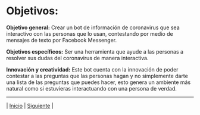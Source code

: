 # **Objetivos:**

**Objetivo general:**
Crear un bot de información de coronavirus que sea interactivo con las personas que lo usan, contestando por medio de mensajes de texto por Facebook Messenger.

**Objetivos específicos:**
Ser una herramienta que ayude a las personas a resolver sus dudas del coronavirus de manera interactiva.

**Innovación y creatividad:**
Este bot cuenta con la innovación de poder contestar a las preguntas que las personas hagan y no simplemente darte una lista de las preguntas que puedes hacer, esto genera un ambiente más natural como si estuvieras interactuando con una persona de verdad.

***
| [Inicio](https://github.com/DarozZero/CoronaBot "Inicio") 
| [Siguiente](https://github.com/DarozZero/CoronaBot/blob/main/Documentacion/5.%20Datos%20de%20estudio%20e%20investigaci%C3%B3n.md "Siguiente") |
